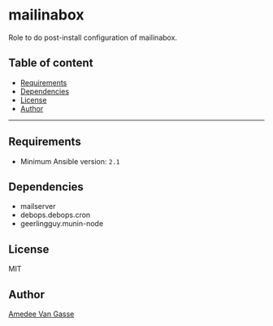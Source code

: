 # mailinabox

Role to do post-install configuration of mailinabox.

## Table of content

- [Requirements](#requirements)
- [Dependencies](#dependencies)
- [License](#license)
- [Author](#author)

---

## Requirements

- Minimum Ansible version: `2.1`

## Dependencies

- mailserver
- debops.debops.cron
- geerlingguy.munin-node

## License

MIT

## Author

[Amedee Van Gasse](https://amedee.be)
